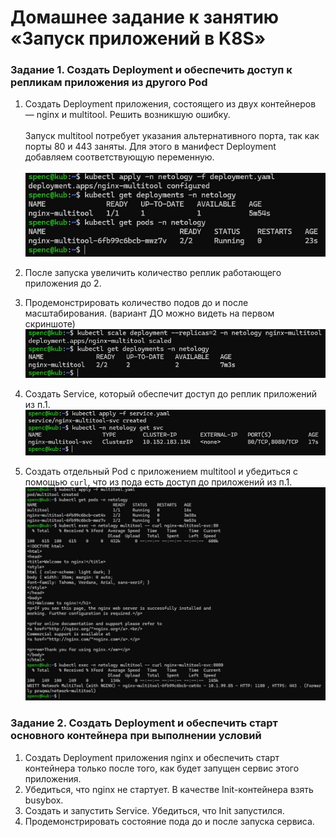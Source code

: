 # Домашнее задание к занятию «Запуск приложений в K8S»

### Задание 1. Создать Deployment и обеспечить доступ к репликам приложения из другого Pod

1. Создать Deployment приложения, состоящего из двух контейнеров — nginx и multitool. Решить возникшую ошибку. <br> <br>
   Запуск multitool потребует указания альтернативного порта, так как порты 80 и 443 заняты. Для этого в манифест Deployment добавляем соответствующую переменную. <br> <br>
   <img src="https://github.com/RoadMania/netology_git/blob/main/screens/kub_11.JPG"> </div>
   
2. После запуска увеличить количество реплик работающего приложения до 2.
3. Продемонстрировать количество подов до и после масштабирования. (вариант ДО можно видеть на первом скриншоте) <br>
<img src="https://github.com/RoadMania/netology_git/blob/main/screens/kub_12.JPG"> </div>
4. Создать Service, который обеспечит доступ до реплик приложений из п.1.
<img src="https://github.com/RoadMania/netology_git/blob/main/screens/kub_13.JPG"> </div>
5. Создать отдельный Pod с приложением multitool и убедиться с помощью `curl`, что из пода есть доступ до приложений из п.1.
<img src="https://github.com/RoadMania/netology_git/blob/main/screens/kub_14.JPG"> </div>

### Задание 2. Создать Deployment и обеспечить старт основного контейнера при выполнении условий

1. Создать Deployment приложения nginx и обеспечить старт контейнера только после того, как будет запущен сервис этого приложения.
2. Убедиться, что nginx не стартует. В качестве Init-контейнера взять busybox.
3. Создать и запустить Service. Убедиться, что Init запустился.
4. Продемонстрировать состояние пода до и после запуска сервиса.
